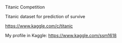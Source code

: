 Titanic Competition

Titanic dataset for prediction of survive

https://www.kaggle.com/c/titanic

My profile in Kaggle:
https://www.kaggle.com/ssm1618

